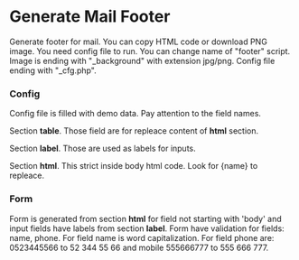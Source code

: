 # Generate Mail Footer
Generate footer for mail. You can copy HTML code or download PNG image. You need config file to run.
You can change name of "footer" script. Image is ending with "_background" with extension jpg/png.
Config file ending with "_cfg.php".

### Config
Config file is filled with demo data. Pay attention to the field names.

  Section **table**.  Those field are for repleace content of **html** section.
  
  Section **label**.  Those are used as labels for inputs.
  
  Section **html**.  This strict inside body html code. Look for {name} to repleace.
  
### Form
Form is generated from section **html** for field not starting with 'body' and input fields have labels from section **label**. 
Form have validation for fields: name, phone. For field name is word capitalization. 
For field phone are: 0523445566 to 52 344 55 66 and mobile 555666777 to 555 666 777.
